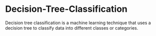 # Decision-Tree-Classification
Decision tree classification is a machine learning technique that uses a decision tree to classify data into different classes or categories.
